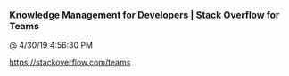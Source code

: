 ﻿

### Knowledge Management for Developers | Stack Overflow for Teams
@ 4/30/19 4:56:30 PM

https://stackoverflow.com/teams

